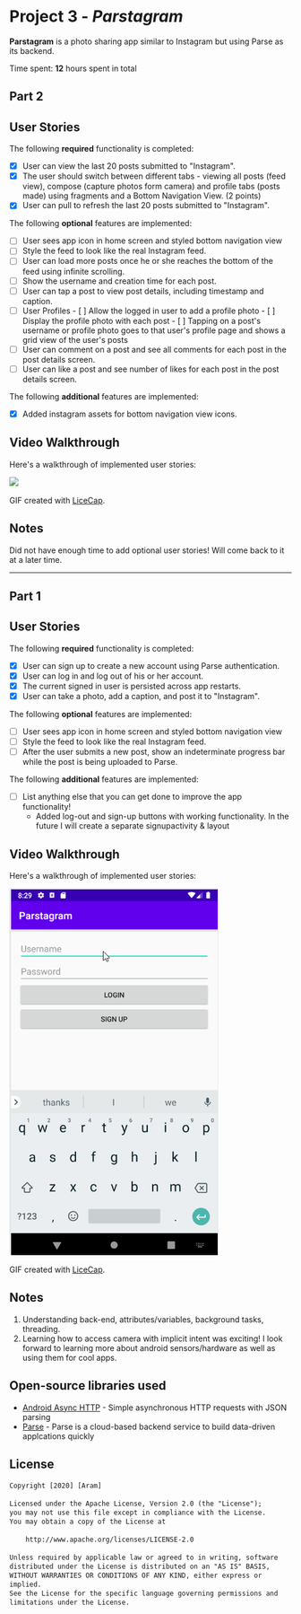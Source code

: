 # Project 3 - *Parstagram*

**Parstagram** is a photo sharing app similar to Instagram but using Parse as its backend.

Time spent: **12** hours spent in total

## Part 2

## User Stories

The following **required** functionality is completed:

- [x] User can view the last 20 posts submitted to "Instagram".
- [x] The user should switch between different tabs - viewing all posts (feed view), compose (capture photos form camera) and profile tabs (posts made) using fragments and a Bottom Navigation View. (2 points)
- [x] User can pull to refresh the last 20 posts submitted to "Instagram".

The following **optional** features are implemented:

- [ ] User sees app icon in home screen and styled bottom navigation view
- [ ] Style the feed to look like the real Instagram feed.
- [ ] User can load more posts once he or she reaches the bottom of the feed using infinite scrolling.
- [ ] Show the username and creation time for each post.
- [ ] User can tap a post to view post details, including timestamp and caption.
- [ ] User Profiles
      - [ ] Allow the logged in user to add a profile photo
      - [ ] Display the profile photo with each post
      - [ ] Tapping on a post's username or profile photo goes to that user's profile page and shows a grid view of the user's posts 
- [ ] User can comment on a post and see all comments for each post in the post details screen.
- [ ] User can like a post and see number of likes for each post in the post details screen.

The following **additional** features are implemented:

- [x] Added instagram assets for bottom navigation view icons.

## Video Walkthrough

Here's a walkthrough of implemented user stories:

<img src= parstagram_walkthroughgifpart2 />

GIF created with [LiceCap](http://www.cockos.com/licecap/).

## Notes

Did not have enough time to add optional user stories! Will come back to it at a later time.


-----

## Part 1

## User Stories

The following **required** functionality is completed:

- [x] User can sign up to create a new account using Parse authentication.
- [x] User can log in and log out of his or her account.
- [x] The current signed in user is persisted across app restarts.
- [x] User can take a photo, add a caption, and post it to "Instagram".

The following **optional** features are implemented:

- [ ] User sees app icon in home screen and styled bottom navigation view
- [ ] Style the feed to look like the real Instagram feed.
- [ ] After the user submits a new post, show an indeterminate progress bar while the post is being uploaded to Parse.

The following **additional** features are implemented:

- [ ] List anything else that you can get done to improve the app functionality!
  - Added log-out and sign-up buttons with working functionality. In the future I will create a separate signupactivity & layout

## Video Walkthrough

Here's a walkthrough of implemented user stories:

<img src=parstagram_walkthroughpart1.gif />

GIF created with [LiceCap](http://www.cockos.com/licecap/).

## Notes

1. Understanding back-end, attributes/variables, background tasks, threading.
2. Learning how to access camera with implicit intent was exciting! I look forward to learning more about android sensors/hardware as well as using them for cool apps.

## Open-source libraries used

- [Android Async HTTP](https://github.com/codepath/CPAsyncHttpClient) - Simple asynchronous HTTP requests with JSON parsing
- [Parse](https://github.com/parse-community/parse-server) - Parse is a cloud-based backend service to build data-driven applcations quickly

## License

    Copyright [2020] [Aram]

    Licensed under the Apache License, Version 2.0 (the "License");
    you may not use this file except in compliance with the License.
    You may obtain a copy of the License at

        http://www.apache.org/licenses/LICENSE-2.0

    Unless required by applicable law or agreed to in writing, software
    distributed under the License is distributed on an "AS IS" BASIS,
    WITHOUT WARRANTIES OR CONDITIONS OF ANY KIND, either express or implied.
    See the License for the specific language governing permissions and
    limitations under the License.
